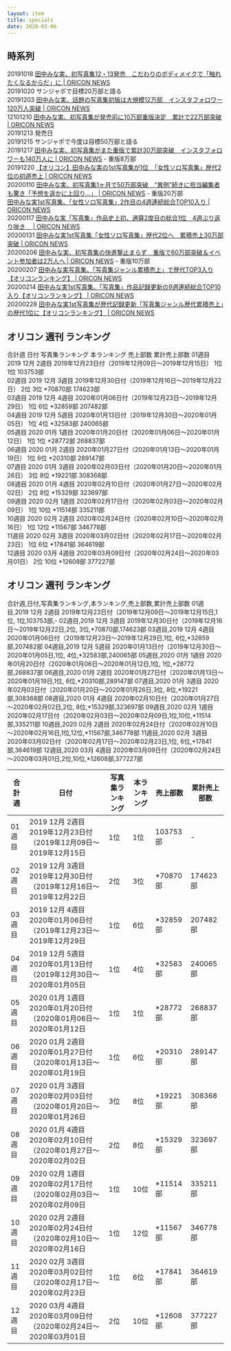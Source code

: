 ```yaml
---
layout: item
title: specials
date: 2020-03-06
---
```


## 時系列
20191018 [田中みな実、初写真集12・13発売　こだわりのボディメイクで「触れたくなるからだ」に | ORICON NEWS](https://www.oricon.co.jp/news/2146833/)<br>
20191020 サンジャポで目標20万部と語る<br>
20191203 [田中みな実、話題の写真集初版は大規模12万部　インスタフォロワー120万人突破 | ORICON NEWS](https://www.oricon.co.jp/news/2150143/)<br>
12101210 [田中みな実、初写真集が発売前に10万部重版決定　累計で22万部突破 | ORICON NEWS](https://www.oricon.co.jp/news/2150667/)<br>
20191213 発売日<br>
20191215 サンジャポで今度は目標50万部と語る<br>
20191217 [田中みな実、初写真集がまた重版で累計30万部突破　インスタフォロワーも140万人に | ORICON NEWS](https://www.oricon.co.jp/news/2151203/) - 重版8万部<br>
20191220 [【オリコン】田中みな実の1st写真集が1位　「女性ソロ写真集」歴代2位の初週売上 | ORICON NEWS](https://www.oricon.co.jp/news/2151458/)<br>
20200110 [田中みな実、初写真集1ヶ月で50万部突破　“異例”続きに担当編集者も驚き「予想を遥かに上回り…」 | ORICON NEWS](https://www.oricon.co.jp/news/2152874/) - 重版20万部<br>
         [田中みな実1st写真集、「女性ソロ写真集」2作目の4週連続総合TOP10入り | ORICON NEWS](https://www.oricon.co.jp/news/2152836/)<br>
20200117 [田中みな実「写真集」作品史上初、通算2度目の総合1位　4週ぶり返り咲き　 | ORICON NEWS](https://www.oricon.co.jp/news/2153318/)<br>
20200131 [田中みな実1st写真集「女性ソロ写真集」歴代2位へ　累積売上30万部突破 | ORICON NEWS](https://www.oricon.co.jp/news/2154305/)<br>
20200206 [田中みな実、初写真集の快進撃止まらず　重版で60万部突破＆イベント参加者は2万人へ | ORICON NEWS](https://www.oricon.co.jp/news/2154822/) - 重版10万部 <br>
20200207 [田中みな実写真集、「写真集ジャンル累積売上」で歴代TOP3入り【オリコンランキング】 | ORICON NEWS](https://www.oricon.co.jp/news/2154836/)<br>
20200214 [田中みな実1st写真集、「写真集」作品記録更新の9週連続総合TOP10入り【オリコンランキング】 | ORICON NEWS](https://www.oricon.co.jp/news/2155318/)<br>
20200228 [田中みな実1st写真集が歴代記録更新「写真集ジャンル歴代累積売上」の歴代1位に【オリコンランキング】 | ORICON NEWS](https://www.oricon.co.jp/news/2156306/)<br>


## オリコン 週刊 ランキング 
合計週 日付 写真集ランキング 本ランキング 売上部数 累計売上部数
01週目 2019 12月 2週目 2019年12月23日付（2019年12月09日～2019年12月15日） 1位  1位 103753部 <br>
02週目 2019 12月 3週目 2019年12月30日付（2019年12月16日～2019年12月22日） 2位  3位 *70870部 174623部<br>
03週目 2019 12月 4週目 2020年01月06日付（2019年12月23日～2019年12月29日） 1位  6位 *32859部 207482部<br>
04週目 2019 12月 5週目 2020年01月13日付（2019年12月30日～2020年01月05日） 1位  4位 *32583部 240065部<br>
05週目 2020 01月 1週目 2020年01月20日付（2020年01月06日～2020年01月12日） 1位  1位 *28772部 268837部<br>
06週目 2020 01月 2週目 2020年01月27日付（2020年01月13日～2020年01月19日） 1位  6位 *20310部 289147部<br>
07週目 2020 01月 3週目 2020年02月03日付（2020年01月20日～2020年01月26日） 3位  8位 *19221部 308368部<br>
08週目 2020 01月 4週目 2020年02月10日付（2020年01月27日～2020年02月02日） 2位  8位 *15329部 323697部<br>
09週目 2020 02月 1週目 2020年02月17日付（2020年02月03日～2020年02月09日） 1位 10位 *11514部 335211部<br>
10週目 2020 02月 2週目 2020年02月24日付（2020年02月10日～2020年02月16日） 1位 12位 *11567部 346778部<br>
11週目 2020 02月 3週目 2020年03月02日付（2020年02月17日～2020年02月23日） 1位  6位 *17841部 364619部<br>
12週目 2020 03月 4週目 2020年03月09日付（2020年02月24日～2020年03月01日） 2位 10位 *12608部 377227部<br>

## オリコン 週刊 ランキング 
合計週,日付,写真集ランキング,本ランキング,売上部数,累計売上部数
01週目,2019 12月 2週目 2019年12月23日付（2019年12月09日～2019年12月15日,1位, 1位,103753部,-
02週目,2019 12月 3週目 2019年12月30日付（2019年12月16日～2019年12月22日,2位, 3位,*70870部,174623部
03週目,2019 12月 4週目 2020年01月06日付（2019年12月23日～2019年12月29日,1位, 6位,*32859部,207482部
04週目,2019 12月 5週目 2020年01月13日付（2019年12月30日～2020年01月05日,1位, 4位,*32583部,240065部
05週目,2020 01月 1週目 2020年01月20日付（2020年01月06日～2020年01月12日,1位, 1位,*28772部,268837部
06週目,2020 01月 2週目 2020年01月27日付（2020年01月13日～2020年01月19日,1位, 6位,*20310部,289147部
07週目,2020 01月 3週目 2020年02月03日付（2020年01月20日～2020年01月26日,3位, 8位,*19221部,308368部
08週目,2020 01月 4週目 2020年02月10日付（2020年01月27日～2020年02月02日,2位, 8位,*15329部,323697部
09週目,2020 02月 1週目 2020年02月17日付（2020年02月03日～2020年02月09日,1位,10位,*11514部,335211部
10週目,2020 02月 2週目 2020年02月24日付（2020年02月10日～2020年02月16日,1位,12位,*11567部,346778部
11週目,2020 02月 3週目 2020年03月02日付（2020年02月17日～2020年02月23日,1位, 6位,*17841部,364619部
12週目,2020 03月 4週目 2020年03月09日付（2020年02月24日～2020年03月01日,2位,10位,*12608部,377227部

<table  class="table table-striped">
	<thead>
		<tr><th>合計週</th><th>日付</th><th>写真集ランキング</th><th>本ランキング</th><th>売上部数</th><th>累計売上部数</th></tr>
	</thead>
	<tbody>
		<tr><td>01週目</td><td>2019 12月 2週目 2019年12月23日付（2019年12月09日～2019年12月15日</td><td>1位</td><td> 1位</td><td>103753部</td><td>-</td></tr>
		<tr><td>02週目</td><td>2019 12月 3週目 2019年12月30日付（2019年12月16日～2019年12月22日</td><td>2位</td><td> 3位</td><td>*70870部</td><td>174623部</td></tr>
		<tr><td>03週目</td><td>2019 12月 4週目 2020年01月06日付（2019年12月23日～2019年12月29日</td><td>1位</td><td> 6位</td><td>*32859部</td><td>207482部</td></tr>
		<tr><td>04週目</td><td>2019 12月 5週目 2020年01月13日付（2019年12月30日～2020年01月05日</td><td>1位</td><td> 4位</td><td>*32583部</td><td>240065部</td></tr>
		<tr><td>05週目</td><td>2020 01月 1週目 2020年01月20日付（2020年01月06日～2020年01月12日</td><td>1位</td><td> 1位</td><td>*28772部</td><td>268837部</td></tr>
		<tr><td>06週目</td><td>2020 01月 2週目 2020年01月27日付（2020年01月13日～2020年01月19日</td><td>1位</td><td> 6位</td><td>*20310部</td><td>289147部</td></tr>
		<tr><td>07週目</td><td>2020 01月 3週目 2020年02月03日付（2020年01月20日～2020年01月26日</td><td>3位</td><td> 8位</td><td>*19221部</td><td>308368部</td></tr>
		<tr><td>08週目</td><td>2020 01月 4週目 2020年02月10日付（2020年01月27日～2020年02月02日</td><td>2位</td><td> 8位</td><td>*15329部</td><td>323697部</td></tr>
		<tr><td>09週目</td><td>2020 02月 1週目 2020年02月17日付（2020年02月03日～2020年02月09日</td><td>1位</td><td>10位</td><td>*11514部</td><td>335211部</td></tr>
		<tr><td>10週目</td><td>2020 02月 2週目 2020年02月24日付（2020年02月10日～2020年02月16日</td><td>1位</td><td>12位</td><td>*11567部</td><td>346778部</td></tr>
		<tr><td>11週目</td><td>2020 02月 3週目 2020年03月02日付（2020年02月17日～2020年02月23日</td><td>1位</td><td> 6位</td><td>*17841部</td><td>364619部</td></tr>
		<tr><td>12週目</td><td>2020 03月 4週目 2020年03月09日付（2020年02月24日～2020年03月01日</td><td>2位</td><td>10位</td><td>*12608部</td><td>377227部</td></tr>
	</tbody>
</table>